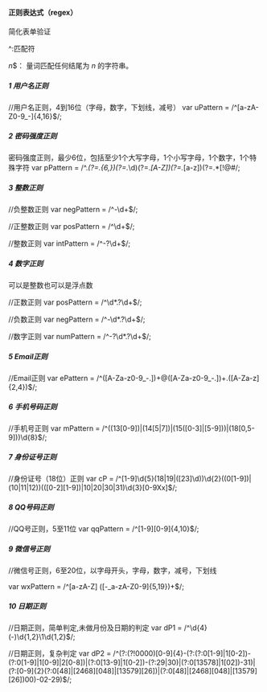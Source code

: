 #### 正则表达式（regex）

简化表单验证

^:匹配符

*n*$： 量词匹配任何结尾为 *n* 的字符串。



##### **1 用户名正则**

//用户名正则，4到16位（字母，数字，下划线，减号）
 var uPattern = /^[a-zA-Z0-9_-]{4,16}$/;

##### **2 密码强度正则**

密码强度正则，最少6位，包括至少1个大写字母，1个小写字母，1个数字，1个特殊字符
var pPattern = /^.*(?=.{6,})(?=.*\d)(?=.*[A-Z])(?=.*[a-z])(?=.*[!@#/;

##### **3 整数正则**

//负整数正则
 var negPattern = /^-\d+$/;

//正整数正则
 var posPattern = /^\d+$/;

//整数正则
 var intPattern = /^-?\d+$/;

##### **4 数字正则**

可以是整数也可以是浮点数

//正数正则
 var posPattern = /^\d*.?\d+$/;

//负数正则
 var negPattern = /^-\d*.?\d+$/;

//数字正则
 var numPattern = /^-?\d*.?\d+$/;

##### **5 Email正则**

//Email正则
 var ePattern = /^([A-Za-z0-9_-.])+@([A-Za-z0-9_-.])+.([A-Za-z]{2,4})$/;

##### **6 手机号码正则**

//手机号正则
 var mPattern = /^((13[0-9])|(14[5|7])|(15([0-3]|[5-9]))|(18[0,5-9]))\d{8}$/;

##### **7 身份证号正则**

//身份证号（18位）正则
 var cP = /^[1-9]\d{5}(18|19|([23]\d))\d{2}((0[1-9])|(10|11|12))(([0-2][1-9])|10|20|30|31)\d{3}[0-9Xx]$/;

##### **8 QQ号码正则**

//QQ号正则，5至11位
 var qqPattern = /^[1-9][0-9]{4,10}$/;

##### **9 微信号正则**

//微信号正则，6至20位，以字母开头，字母，数字，减号，下划线

var wxPattern = /^[a-zA-Z] ([-_a-zA-Z0-9]{5,19})+$/;

##### **10 日期正则**

//日期正则，简单判定,未做月份及日期的判定
 var dP1 = /^\d{4}(-)\d{1,2}\1\d{1,2}$/;

//日期正则，复杂判定
 var dP2 = /^(?:(?!0000)[0-9]{4}-(?:(?:0[1-9]|1[0-2])-(?:0[1-9]|1[0-9]|2[0-8])|(?:0[13-9]|1[0-2])-(?:29|30)|(?:0[13578]|1[02])-31)|(?:[0-9]{2}(?:0[48]|[2468][048]|[13579][26])|(?:0[48]|[2468][048]|[13579][26])00)-02-29)$/;

